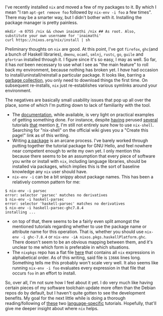 I've recently installed `nix` and moved a few of my packages to it. By which I mean "I ran `apt-get remove foo` followed by `nix-env -i foo` a few times". There may be a smarter way, but I didn't bother with it. Installing the package manager is pretty painless.

```shell
mkdir -m 0755 /nix && chown inaimathi /nix ## As root. Also, substitute your own username for 'inaimathi'
curl https://nixos.org/nix/install | sh
```

Preliminary thoughts on `nix` are good. At this point, I've got `firefox`, `ghc`(and a bunch of Haskell libraries), `dmenu`, `ocaml`, `smlnj`, `rustc`, `go`, `guile` and `gfortran` installed through it. I figure since it's so easy, I may as well. So far, it has *not* been necessary to use what I see as "the main feature" to roll back my environment, because nothing has broken yet. I *have* had occasion to install/uninstall/reinstall a particular package. It looks like, barring a [garbage collection](https://nixos.org/wiki/Install/remove_software#Garbage_collection), you only need to download things the first time. On subsequent re-installs, `nix` just re-establishes various symlinks around your environment.

The negatives are basically small usability issues that pop up all over the place, some of which I'm putting down to lack of familiarity with the tool.


-   The [documentation](https://nixos.org/wiki/Main_Page), while available, is very light on practical examples of getting something done. For instance, despite [having](http://www.cse.chalmers.se/~bernardy/nix.html) perused [several](http://fluffynukeit.com/setting-up-a-haskell-project-on-nixos/) tutorials [that](http://lethalman.blogspot.ca/2015/02/developing-in-golang-with-nix-package.html) mention [it](https://ocharles.org.uk/blog/posts/2014-02-04-how-i-develop-with-nixos.html), I'm still not entirely sure how to use `nix-shell`. Searching for "nix-shell" on the official wiki gives you a "Create this page!" link as of this writing.
-   Writing [a package](https://nixos.org/wiki/Contributing_to_nixpkgs) is an arcane process. I've barely worked through putting together the tutorial package for GNU Hello, and feel nowhere near competent enough to write my own yet. I only mention this because there seems to be an assumption that every piece of software you write or install with `nix`, including language libraries, should be installed via packages, which implies this is the sort of baseline knowledge any `nix` user should have.
-   `nix-env -i` can be a bit snippy about package names. This has been a relatively common pattern for me:
```shell
$ nix-env -i parsec
error: selector 'parsec' matches no derivatives
$ nix-env -i haskell-parsec
error: selector 'haskell-parsec' matches no derivatives
$ nix-env -i haskell-parsec-ghc7.8.4
installing ...
```
- on top of that, there seems to be a fairly even split amongst the mentioned tutorials regarding whether to use the package name or attribute name for this operation. That is, whether you should use `nix-env -i ghc-7.8.4` or `nix-env -iA nixos.pkgs.haskellPlatform.ghc`. There doesn't seem to be an obvious mapping between them, and it's unclear to me which form is preferable in which situations.
-   The `nixpkgs` repo has a flat file [here](https://github.com/NixOS/nixpkgs/blob/master/pkgs/top-level/all-packages.nix) that contains all `nix` expressions in alphabetical order. As of this writing, said file is `13666` lines long. Something tells me this probably won't scale very well. It also seems like running `nix-env -i foo` evaluates every expression in that file that occurs `foo` in an effort to install.


So, over all, I'm not sure how I feel about it yet. I do very much like having certain pieces of my software toolchain update more often than the Debian repos do by default, but I haven't quite gotten to see the development benefits. My goal for the next little while is doing a thorough reading/following of [these](https://ocharles.org.uk/blog/posts/2014-02-04-how-i-develop-with-nixos.html) two [language-specific](http://lethalman.blogspot.ca/2015/02/developing-in-golang-with-nix-package.html) tutorials. Hopefully, that'll give me deeper insight about where `nix` helps.
